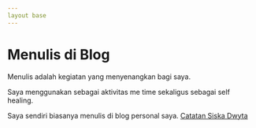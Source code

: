 ```yaml
---
layout base
---
```


# Menulis di Blog
Menulis adalah kegiatan yang menyenangkan bagi saya.

Saya menggunakan sebagai aktivitas me time sekaligus sebagai self healing.

Saya sendiri biasanya menulis di blog personal saya. [Catatan Siska Dwyta](https://www.siskadwyta.my.id)
